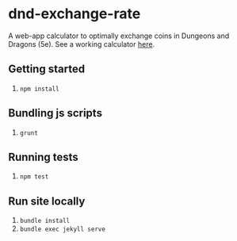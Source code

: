 # dnd-exchange-rate

A web-app calculator to optimally exchange coins in Dungeons and Dragons (5e). 
See a working calculator [here](http://stephthedev.com/dnd-exchange-rate/).

## Getting started
1. `npm install`

## Bundling js scripts
1. `grunt`

## Running tests
1. `npm test`

## Run site locally
1. `bundle install`
2. `bundle exec jekyll serve`
